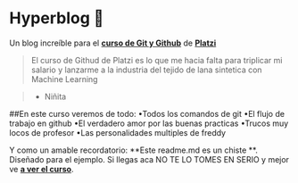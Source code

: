 # Hyperblog 💚
Un blog increíble para el [**curso de Git y Github**](https://platzi.com/cursos/git-github/) de [**Platzi**](https://platzi.com/ "Platzi")
>El curso de Githud de Platzi es lo que me hacia falta para triplicar mi salario y lanzarme a la industria del tejido de lana sintetica con Machine Learning

> - Niñita

##En este curso veremos de todo:
•Todos los comandos de git
•El flujo de trabajo en github
•El verdadero amor por las buenas practicas
•Trucos muy locos de profesor
•Las personalidades multiples de freddy

Y como un amable recordatorio: **Este readme.md es un chiste **. Diseñado 
para el ejemplo. Si llegas aca NO TE LO TOMES EN SERIO y mejor ve [**a ver el curso**](https://platzi.com/cursos/git-github/ "a ver el curso").